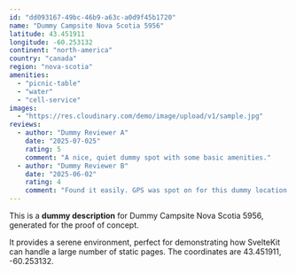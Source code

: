 ```yaml
---
id: "dd093167-49bc-46b9-a63c-a0d9f45b1720"
name: "Dummy Campsite Nova Scotia 5956"
latitude: 43.451911
longitude: -60.253132
continent: "north-america"
country: "canada"
region: "nova-scotia"
amenities:
  - "picnic-table"
  - "water"
  - "cell-service"
images:
  - "https://res.cloudinary.com/demo/image/upload/v1/sample.jpg"
reviews:
  - author: "Dummy Reviewer A"
    date: "2025-07-025"
    rating: 5
    comment: "A nice, quiet dummy spot with some basic amenities."
  - author: "Dummy Reviewer B"
    date: "2025-06-02"
    rating: 4
    comment: "Found it easily. GPS was spot on for this dummy location."
---
```


This is a **dummy description** for Dummy Campsite Nova Scotia 5956, generated for the proof of concept.

It provides a serene environment, perfect for demonstrating how SvelteKit can handle a large number of static pages. The coordinates are 43.451911, -60.253132.
